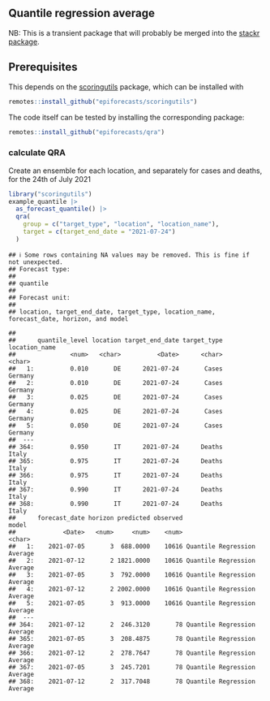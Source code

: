 
## Quantile regression average

NB: This is a transient package that will probably be merged into the
[stackr package](https://github.com/nikosbosse/stackr).

## Prerequisites

This depends on the
[scoringutils](https://github.com/epiforecasts/scoringutils) package,
which can be installed with

``` r
remotes::install_github("epiforecasts/scoringutils")
```

The code itself can be tested by installing the corresponding package:

``` r
remotes::install_github("epiforecasts/qra")
```

### calculate QRA

Create an ensemble for each location, and separately for cases and
deaths, for the 24th of July 2021

``` r
library("scoringutils")
example_quantile |>
  as_forecast_quantile() |>
  qra(
    group = c("target_type", "location", "location_name"),
    target = c(target_end_date = "2021-07-24")
  )
```

    ## ℹ Some rows containing NA values may be removed. This is fine if not unexpected.
    ## Forecast type:
    ## 
    ## quantile
    ## 
    ## Forecast unit:
    ## 
    ## location, target_end_date, target_type, location_name, forecast_date, horizon, and model

    ## 
    ##      quantile_level location target_end_date target_type location_name
    ##               <num>   <char>          <Date>      <char>        <char>
    ##   1:          0.010       DE      2021-07-24       Cases       Germany
    ##   2:          0.010       DE      2021-07-24       Cases       Germany
    ##   3:          0.025       DE      2021-07-24       Cases       Germany
    ##   4:          0.025       DE      2021-07-24       Cases       Germany
    ##   5:          0.050       DE      2021-07-24       Cases       Germany
    ##  ---                                                                  
    ## 364:          0.950       IT      2021-07-24      Deaths         Italy
    ## 365:          0.975       IT      2021-07-24      Deaths         Italy
    ## 366:          0.975       IT      2021-07-24      Deaths         Italy
    ## 367:          0.990       IT      2021-07-24      Deaths         Italy
    ## 368:          0.990       IT      2021-07-24      Deaths         Italy
    ##      forecast_date horizon predicted observed                       model
    ##             <Date>   <num>     <num>    <num>                      <char>
    ##   1:    2021-07-05       3  688.0000    10616 Quantile Regression Average
    ##   2:    2021-07-12       2 1821.0000    10616 Quantile Regression Average
    ##   3:    2021-07-05       3  792.0000    10616 Quantile Regression Average
    ##   4:    2021-07-12       2 2002.0000    10616 Quantile Regression Average
    ##   5:    2021-07-05       3  913.0000    10616 Quantile Regression Average
    ##  ---                                                                     
    ## 364:    2021-07-12       2  246.3120       78 Quantile Regression Average
    ## 365:    2021-07-05       3  208.4875       78 Quantile Regression Average
    ## 366:    2021-07-12       2  278.7647       78 Quantile Regression Average
    ## 367:    2021-07-05       3  245.7201       78 Quantile Regression Average
    ## 368:    2021-07-12       2  317.7048       78 Quantile Regression Average
